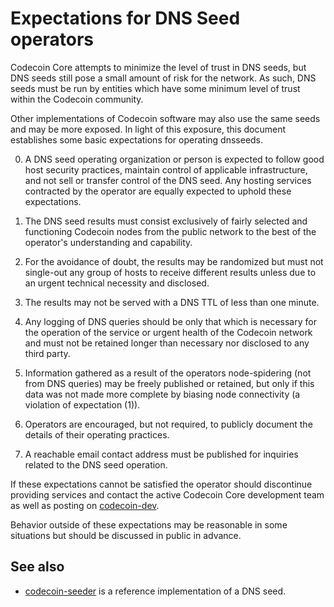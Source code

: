 Expectations for DNS Seed operators
====================================

Codecoin Core attempts to minimize the level of trust in DNS seeds,
but DNS seeds still pose a small amount of risk for the network.
As such, DNS seeds must be run by entities which have some minimum
level of trust within the Codecoin community.

Other implementations of Codecoin software may also use the same
seeds and may be more exposed. In light of this exposure, this
document establishes some basic expectations for operating dnsseeds.

0. A DNS seed operating organization or person is expected to follow good
host security practices, maintain control of applicable infrastructure,
and not sell or transfer control of the DNS seed. Any hosting services
contracted by the operator are equally expected to uphold these expectations.

1. The DNS seed results must consist exclusively of fairly selected and
functioning Codecoin nodes from the public network to the best of the
operator's understanding and capability.

2. For the avoidance of doubt, the results may be randomized but must not
single-out any group of hosts to receive different results unless due to an
urgent technical necessity and disclosed.

3. The results may not be served with a DNS TTL of less than one minute.

4. Any logging of DNS queries should be only that which is necessary
for the operation of the service or urgent health of the Codecoin
network and must not be retained longer than necessary nor disclosed
to any third party.

5. Information gathered as a result of the operators node-spidering
(not from DNS queries) may be freely published or retained, but only
if this data was not made more complete by biasing node connectivity
(a violation of expectation (1)).

6. Operators are encouraged, but not required, to publicly document the
details of their operating practices.

7. A reachable email contact address must be published for inquiries
related to the DNS seed operation.

If these expectations cannot be satisfied the operator should
discontinue providing services and contact the active Codecoin
Core development team as well as posting on
[codecoin-dev](https://groups.google.com/forum/#!forum/codecoin-dev).

Behavior outside of these expectations may be reasonable in some
situations but should be discussed in public in advance.

See also
----------
- [codecoin-seeder](https://github.com/pooler/codecoin-seeder) is a reference implementation of a DNS seed.
